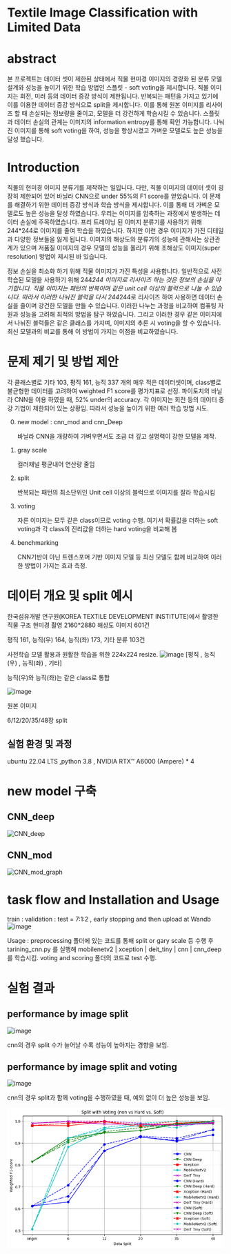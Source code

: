 # Textile Image Classification with Limited Data

# abstract

본 프로젝트는 데이터 셋이 제한된 상태에서 직물 현미경 이미지의 경량화 된 분류 모델 설계와 성능을 높이기 위한 학습 방법인 스플릿 - soft voting을 제시합니다. 직물 이미지는 회전, 미러 등의 데이터 증강 방식이 제한됩니다. 반복되는 패턴을 가지고 있기에 이를 이용한 데이터 증강 방식으로 split을 제시합니다. 이를 통해 원본 이미지를 리사이즈 할 때 손실되는 정보량을 줄이고, 모델을 더 강건하게 학습시킬 수 있습니다. 스플릿과 데이터 손실의 관계는 이미지의 information entropy를 통해 확인 가능합니다. 나눠진 이미지를 통해 soft voting을 하여, 성능을 향상시켰고 가벼운 모델로도 높은 성능을 달성 했습니다.

# Introduction

직물의 현미경 이미지 분류기를 제작하는 일입니다. 다만, 직물 이미지의 데이터 셋이 굉장히 제한되어 있어 바닐라 CNN으로 under 55%의 F1 score를 얻었습니다. 이 문제를 해결하기 위한 데이터 증강 방식과 학습 방식을 제시합니다. 이를 통해 더 가벼운 모델로도 높은 성능을 달성 하였습니다. 우리는 이미지를 압축하는 과정에서 발생하는 데이터 손실에 주목하였습니다. 프리 트레이닝 된 이미지 분류기를 사용하기 위해 244*244로 이미지를 줄여 학습을 하였습니다. 하지만 이런 경우 이미지가 가진 디테일과 다양한 정보들을 잃게 됩니다. 이미지의 해상도와 분류기의 성능에 관해서는 상관관계가 있으며 저품질 이미지의 경우 모델의 성능을 올리기 위해 초해상도 이미지(super resolution) 방법이 제시된 바 있습니다.

 정보 손실을 최소화 하기 위해 직물 이미지가 가진 특성을 사용합니다. 일반적으로 사전학습된 모델을 사용하기 위해 244*244 이미지로 리사이즈 하는 것은 정보의 손실을 야기합니다. 직물 이미지는 패턴의 반복이며 같은 unit cell 이상의 블럭으로 나눌 수 있습니다. 따라서 이러한 나눠진 블럭을 다시 244*244로 리사이즈 하여 사용하면 데이터 손실을 줄이며 강건한 모델을 만들 수 있습니다. 이러한 나누는 과정을 비교하여 컴퓨팅 자원과 성능을 고려해 최적의 방법을 탐구 하였습니다. 그리고 이러한 경우 같은 이미지에서 나눠진 블럭들은 같은 클래스를 가지며, 이미지의 추론 시 voting을 할 수 있습니다. 최신 모델과의 비교를 통해 이 방법이 가지는 이점을 비교하였습니다.
 
# 문제 제기 및 방법 제안
각 클래스별로 기타 103, 평직 161, 능직 337 개의 매우 적은 데이터셋이며, class별로 불균형한 데이터를 고려하여 weighted F1 score를 평가지표로 선정.  파이토치의 바닐라 CNN을 이용 하였을 때, 52% under의 accuracy. 각 이미지는 회전 등의 데이터 증강 기법이 제한되어 있는 상황임. 따라서 성능을 높이기 위한 여러 학습 방법 시도. 

0. new model : cnn_mod and cnn_Deep

   바닐라 CNN을 개량하여 가벼우면서도 조금 더 깊고 설명력이 강한 모델을 제작.
2. gray scale

    컬러채널 평균내어 연산량 줄임
4. split

   반복되는 패턴의 최소단위인 Unit cell 이상의 블럭으로 이미지를 잘라 학습시킴
6. voting

   자른 이미지는 모두 같은 class이므로 voting 수행. 여기서 확률값을 더하는 soft voting과 각 class의 진리값을 더하는 hard voting을 비교해 봄
8. benchmarking

   CNN기반이 아닌 트렌스포머 기반 이미지 모델 등 최신 모델도 함께 비교하여 이러한 방법이 가지는 효과 측정.

# 데이터 개요 및 split 예시
한국섬유개발 연구원(KOREA TEXTILE DEVELOPMENT INSTITUTE)에서 촬영한 직물 구조 현미경 촬영 2160*2880 해상도 이미지 601건 

평직 161, 능직(우) 164, 능직(좌) 173, 기타 분류 103건

사전학습 모델 활용과 원활한 학습을 위한 224x224 resize.
![image](https://github.com/user-attachments/assets/bb90e2e2-72de-49b0-93e1-29f23c08c01b)
[평직 , 능직(우) , 능직(좌) , 기타] 

능직(우)와 능직(좌)는 같은 class로 통합

![image](https://github.com/user-attachments/assets/c8f348f5-7430-4cf6-a5ae-b43d9b34fe7b)

원본 이미지

6/12/20/35/48장 split

## 실험 환경 및 과정
ubuntu 22.04 LTS ,python 3.8 , NVIDIA RTX™ A6000 (Ampere) * 4 

# new model 구축
## CNN_deep
![CNN_deep](https://github.com/user-attachments/assets/65519437-1007-4151-bae0-fb7a75dff75b)
## CNN_mod
![CNN_mod_graph](https://github.com/user-attachments/assets/03e709f6-0059-44f2-aa3a-82d000a2ba39)


# task flow and Installation and Usage
train : validation : test = 7:1:2 , early stopping and then upload at Wandb
![image](https://github.com/user-attachments/assets/272999b8-9361-44a2-9f32-6e80b1ef51e8)

Usage : preprocessing 폴더에 있는 코드를 통해 split or gary scale 등 수행 후  tarining_cnn.py 를 실행해 mobilenetv2 | xception | deit_tiny | cnn | cnn_deep를 학습시킴. voting and scoring 폴더의 코드로 test 수행.


# 실험 결과

## performance by image split
![image](https://github.com/user-attachments/assets/5086fd89-6185-47be-9900-a3ebae360fbf)

cnn의 경우 split 수가 늘어날 수록 성능이 높아지는 경향을 보임.

## performance by image split and voting
![image](https://github.com/user-attachments/assets/e984e792-47e7-4de8-93af-69cd2a381905)


cnn의 경우 split과 함께 voting을 수행하였을 때, 예외 없이 더 높은 성능을 보임.




![HB-KwonPHYS](https://github.com/HB-KwonPHYS/textile_image_classification/blob/main/plot/all%20.png)




